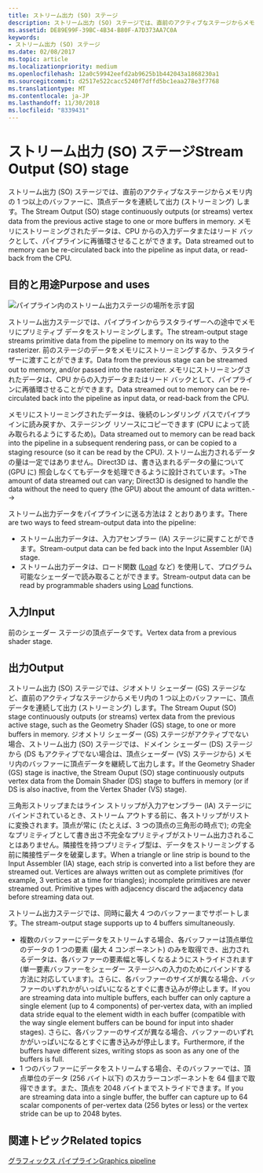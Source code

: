 ```yaml
---
title: ストリーム出力 (SO) ステージ
description: ストリーム出力 (SO) ステージでは、直前のアクティブなステージからメモリ内の 1 つ以上のバッファーに、頂点データを連続して出力 (ストリーミング) します。 メモリにストリーミングされたデータは、CPU からの入力データまたはリード バックとして、パイプラインに再循環させることができます。
ms.assetid: DE89E99F-39BC-4B34-B80F-A7D373AA7C0A
keywords:
- ストリーム出力 (SO) ステージ
ms.date: 02/08/2017
ms.topic: article
ms.localizationpriority: medium
ms.openlocfilehash: 12a0c59942eefd2ab9625b1b442043a1868230a1
ms.sourcegitcommit: d2517e522cacc5240f7dffd5bc1eaa278e3f7768
ms.translationtype: MT
ms.contentlocale: ja-JP
ms.lasthandoff: 11/30/2018
ms.locfileid: "8339431"
---
```

# <a name="stream-output-so-stage"></a><span data-ttu-id="bdaa3-105">ストリーム出力 (SO) ステージ</span><span class="sxs-lookup"><span data-stu-id="bdaa3-105">Stream Output (SO) stage</span></span>


<span data-ttu-id="bdaa3-106">ストリーム出力 (SO) ステージでは、直前のアクティブなステージからメモリ内の 1 つ以上のバッファーに、頂点データを連続して出力 (ストリーミング) します。</span><span class="sxs-lookup"><span data-stu-id="bdaa3-106">The Stream Output (SO) stage continuously outputs (or streams) vertex data from the previous active stage to one or more buffers in memory.</span></span> <span data-ttu-id="bdaa3-107">メモリにストリーミングされたデータは、CPU からの入力データまたはリード バックとして、パイプラインに再循環させることができます。</span><span class="sxs-lookup"><span data-stu-id="bdaa3-107">Data streamed out to memory can be re-circulated back into the pipeline as input data, or read-back from the CPU.</span></span>

## <a name="span-idpurposeandusesspanspan-idpurposeandusesspanspan-idpurposeandusesspanpurpose-and-uses"></a><span data-ttu-id="bdaa3-108"><span id="Purpose_and_uses"></span><span id="purpose_and_uses"></span><span id="PURPOSE_AND_USES"></span>目的と用途</span><span class="sxs-lookup"><span data-stu-id="bdaa3-108"><span id="Purpose_and_uses"></span><span id="purpose_and_uses"></span><span id="PURPOSE_AND_USES"></span>Purpose and uses</span></span>


![パイプライン内のストリーム出力ステージの場所を示す図](images/d3d10-pipeline-stages-so.png)

<span data-ttu-id="bdaa3-110">ストリーム出力ステージでは、パイプラインからラスタライザーへの途中でメモリにプリミティブ データをストリーミングします。</span><span class="sxs-lookup"><span data-stu-id="bdaa3-110">The stream-output stage streams primitive data from the pipeline to memory on its way to the rasterizer.</span></span> <span data-ttu-id="bdaa3-111">前のステージのデータをメモリにストリーミングするか、ラスタライザーに渡すことができます。</span><span class="sxs-lookup"><span data-stu-id="bdaa3-111">Data from the previous stage can be streamed out to memory, and/or passed into the rasterizer.</span></span> <span data-ttu-id="bdaa3-112">メモリにストリーミングされたデータは、CPU からの入力データまたはリード バックとして、パイプラインに再循環させることができます。</span><span class="sxs-lookup"><span data-stu-id="bdaa3-112">Data streamed out to memory can be re-circulated back into the pipeline as input data, or read-back from the CPU.</span></span>

<span data-ttu-id="bdaa3-113">メモリにストリーミングされたデータは、後続のレンダリング パスでパイプラインに読み戻すか、ステージング リソースにコピーできます (CPU によって読み取られるようにするため)。</span><span class="sxs-lookup"><span data-stu-id="bdaa3-113">Data streamed out to memory can be read back into the pipeline in a subsequent rendering pass, or can be copied to a staging resource (so it can be read by the CPU).</span></span> <span data-ttu-id="bdaa3-114">ストリーム出力されるデータの量は一定ではありません。Direct3D は、書き込まれるデータの量について (GPU に) 照会しなくてもデータを処理できるように設計されています。&gt;</span><span class="sxs-lookup"><span data-stu-id="bdaa3-114">The amount of data streamed out can vary; Direct3D is designed to handle the data without the need to query (the GPU) about the amount of data written.--&gt;</span></span>

<span data-ttu-id="bdaa3-115">ストリーム出力データをパイプラインに送る方法は 2 とおりあります。</span><span class="sxs-lookup"><span data-stu-id="bdaa3-115">There are two ways to feed stream-output data into the pipeline:</span></span>

-   <span data-ttu-id="bdaa3-116">ストリーム出力データは、入力アセンブラー (IA) ステージに戻すことができます。</span><span class="sxs-lookup"><span data-stu-id="bdaa3-116">Stream-output data can be fed back into the Input Assembler (IA) stage.</span></span>
-   <span data-ttu-id="bdaa3-117">ストリーム出力データは、ロード関数 ([Load](https://msdn.microsoft.com/library/windows/desktop/bb509694) など) を使用して、プログラム可能なシェーダーで読み取ることができます。</span><span class="sxs-lookup"><span data-stu-id="bdaa3-117">Stream-output data can be read by programmable shaders using [Load](https://msdn.microsoft.com/library/windows/desktop/bb509694) functions.</span></span>

## <a name="span-idinputspanspan-idinputspanspan-idinputspaninput"></a><span data-ttu-id="bdaa3-118"><span id="Input"></span><span id="input"></span><span id="INPUT"></span>入力</span><span class="sxs-lookup"><span data-stu-id="bdaa3-118"><span id="Input"></span><span id="input"></span><span id="INPUT"></span>Input</span></span>


<span data-ttu-id="bdaa3-119">前のシェーダー ステージの頂点データです。</span><span class="sxs-lookup"><span data-stu-id="bdaa3-119">Vertex data from a previous shader stage.</span></span>

## <a name="span-idoutputspanspan-idoutputspanspan-idoutputspanoutput"></a><span data-ttu-id="bdaa3-120"><span id="Output"></span><span id="output"></span><span id="OUTPUT"></span>出力</span><span class="sxs-lookup"><span data-stu-id="bdaa3-120"><span id="Output"></span><span id="output"></span><span id="OUTPUT"></span>Output</span></span>


<span data-ttu-id="bdaa3-121">ストリーム出力 (SO) ステージでは、ジオメトリ シェーダー (GS) ステージなど、直前のアクティブなステージからメモリ内の 1 つ以上のバッファーに、頂点データを連続して出力 (ストリーミング) します。</span><span class="sxs-lookup"><span data-stu-id="bdaa3-121">The Stream Ouput (SO) stage continuously outputs (or streams) vertex data from the previous active stage, such as the Geometry Shader (GS) stage, to one or more buffers in memory.</span></span> <span data-ttu-id="bdaa3-122">ジオメトリ シェーダー (GS) ステージがアクティブでない場合、ストリーム出力 (SO) ステージでは、ドメイン シェーダー (DS) ステージから (DS もアクティブでない場合は、頂点シェーダー (VS) ステージから) メモリ内のバッファーに頂点データを継続して出力します。</span><span class="sxs-lookup"><span data-stu-id="bdaa3-122">If the Geometry Shader (GS) stage is inactive, the Stream Ouput (SO) stage continuously outputs vertex data from the Domain Shader (DS) stage to buffers in memory (or if DS is also inactive, from the Vertex Shader (VS) stage).</span></span>

<span data-ttu-id="bdaa3-123">三角形ストリップまたはライン ストリップが入力アセンブラー (IA) ステージにバインドされているとき、ストリーム アウトする前に、各ストリップがリストに変換されます。頂点が常に (たとえば、3 つの頂点の三角形の時点で); の完全なプリミティブとして書き出さ不完全なプリミティブがストリーム出力されることはありません。隣接性を持つプリミティブ型は、データをストリーミングする前に隣接性データを破棄します。</span><span class="sxs-lookup"><span data-stu-id="bdaa3-123">When a triangle or line strip is bound to the Input Assembler (IA) stage, each strip is converted into a list before they are streamed out. Vertices are always written out as complete primitives (for example, 3 vertices at a time for triangles); incomplete primitives are never streamed out. Primitive types with adjacency discard the adjacency data before streaming data out.</span></span>

<span data-ttu-id="bdaa3-124">ストリーム出力ステージでは、同時に最大 4 つのバッファーまでサポートします。</span><span class="sxs-lookup"><span data-stu-id="bdaa3-124">The stream-output stage supports up to 4 buffers simultaneously.</span></span>

-   <span data-ttu-id="bdaa3-125">複数のバッファーにデータをストリームする場合、各バッファーは頂点単位のデータの 1 つの要素 (最大 4 コンポーネント) のみを取得でき、出力されるデータは、各バッファーの要素幅と等しくなるようにストライドされます (単一要素バッファーをシェーダー ステージへの入力のためにバインドする方法に対応しています)。さらに、各バッファーのサイズが異なる場合、バッファーのいずれかがいっぱいになるとすぐに書き込みが停止します。</span><span class="sxs-lookup"><span data-stu-id="bdaa3-125">If you are streaming data into multiple buffers, each buffer can only capture a single element (up to 4 components) of per-vertex data, with an implied data stride equal to the element width in each buffer (compatible with the way single element buffers can be bound for input into shader stages).</span></span> <span data-ttu-id="bdaa3-126">さらに、各バッファーのサイズが異なる場合、バッファーのいずれかがいっぱいになるとすぐに書き込みが停止します。</span><span class="sxs-lookup"><span data-stu-id="bdaa3-126">Furthermore, if the buffers have different sizes, writing stops as soon as any one of the buffers is full.</span></span>
-   <span data-ttu-id="bdaa3-127">1 つのバッファーにデータをストリームする場合、そのバッファーでは、頂点単位のデータ (256 バイト以下) のスカラーコンポーネントを 64 個まで取得できます。また、頂点を 2048 バイトまでストライドできます。</span><span class="sxs-lookup"><span data-stu-id="bdaa3-127">If you are streaming data into a single buffer, the buffer can capture up to 64 scalar components of per-vertex data (256 bytes or less) or the vertex stride can be up to 2048 bytes.</span></span>

## <a name="span-idrelated-topicsspanrelated-topics"></a><span data-ttu-id="bdaa3-128"><span id="related-topics"></span>関連トピック</span><span class="sxs-lookup"><span data-stu-id="bdaa3-128"><span id="related-topics"></span>Related topics</span></span>


[<span data-ttu-id="bdaa3-129">グラフィックス パイプライン</span><span class="sxs-lookup"><span data-stu-id="bdaa3-129">Graphics pipeline</span></span>](graphics-pipeline.md)

 

 




